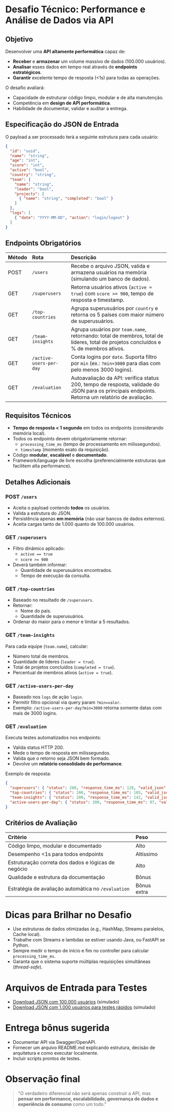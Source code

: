 
# **Desafio Técnico: Performance e Análise de Dados via API**

## **Objetivo**
Desenvolver uma **API altamente performática** capaz de:
- **Receber** e **armazenar** um volume massivo de dados (100.000 usuários).
- **Analisar** esses dados em tempo real através de **endpoints estratégicos**.
- **Garantir** excelente tempo de resposta (<1s) para todas as operações.

O desafio avaliará:
- Capacidade de estruturar código limpo, modular e de alta manutenção.
- Competência em **design de API performática**.
- Habilidade de documentar, validar e auditar a entrega.


## **Especificação do JSON de Entrada**
O payload a ser processado terá a seguinte estrutura para cada usuário:

```json
{
  "id": "uuid",
  "name": "string",
  "age": "int",
  "score": "int",
  "active": "bool",
  "country": "string",
  "team": {
    "name": "string",
    "leader": "bool",
    "projects": [
      { "name": "string", "completed": "bool" }
    ]
  },
  "logs": [
    { "date": "YYYY-MM-DD", "action": "login/logout" }
  ]
}
```

## **Endpoints Obrigatórios**

| Método | Rota | Descrição |
|:-------|:-----|:----------|
| POST | `/users` | Recebe o arquivo JSON, valida e armazena usuários na memória (simulando um banco de dados). |
| GET | `/superusers` | Retorna usuários ativos (`active = true`) com `score >= 900`, tempo de resposta e timestamp. |
| GET | `/top-countries` | Agrupa superusuários por `country` e retorna os 5 países com maior número de superusuários. |
| GET | `/team-insights` | Agrupa usuários por `team.name`, retornando: total de membros, total de líderes, total de projetos concluídos e % de membros ativos. |
| GET | `/active-users-per-day` | Conta logins por `date`. Suporta filtro por `min` (ex.: `?min=3000` para dias com pelo menos 3000 logins). |
| GET | `/evaluation` | Autoavaliação da API: verifica status 200, tempo de resposta, validade do JSON para os principais endpoints. Retorna um relatório de avaliação. |


## **Requisitos Técnicos**

- **Tempo de resposta < 1 segundo** em todos os endpoints (considerando memória local).
- Todos os endpoints devem obrigatoriamente retornar:
  - `processing_time_ms` (tempo de processamento em milissegundos).
  - `timestamp` (momento exato da requisição).
- Código **modular**, **escalável** e **documentado**.
- Framework/language de livre escolha (preferencialmente estruturas que facilitem alta performance).


## **Detalhes Adicionais**

### POST `/users`
- Aceita o payload contendo **todos** os usuários.
- Valida a estrutura do JSON.
- Persistência apenas **em memória** (não usar bancos de dados externos).
- Aceita cargas tanto de 1.000 quanto de 100.000 usuários.


### GET `/superusers`
- Filtro dinâmico aplicado:
  - `active == true`
  - `score >= 900`
- Deverá também informar:
  - Quantidade de superusuários encontrados.
  - Tempo de execução da consulta.


### GET `/top-countries`
- Baseado no resultado de `/superusers`.
- Retornar:
  - Nome do país.
  - Quantidade de superusuários.
- Ordenar do maior para o menor e limitar a 5 resultados.


### GET `/team-insights`
Para cada equipe (`team.name`), calcular:
- Número total de membros.
- Quantidade de líderes (`leader = true`).
- Total de projetos concluídos (`completed = true`).
- Percentual de membros ativos (`active = true`).


### GET `/active-users-per-day`
- Baseado nos `logs` de ação `login`.
- Permitir filtro opcional via query param `?min=valor`.
- Exemplo: `/active-users-per-day?min=3000` retorna somente datas com mais de 3000 logins.


### GET `/evaluation`
Executa testes automatizados nos endpoints:
- Valida status HTTP 200.
- Mede o tempo de resposta em milissegundos.
- Valida que o retorno seja JSON bem formado.
- Devolve um **relatório consolidado de performance**.

Exemplo de resposta:

```json
{
  "superusers": { "status": 200, "response_time_ms": 128, "valid_json": true },
  "top-countries": { "status": 200, "response_time_ms": 105, "valid_json": true },
  "team-insights": { "status": 200, "response_time_ms": 142, "valid_json": true },
  "active-users-per-day": { "status": 200, "response_time_ms": 97, "valid_json": true }
}
```

## **Critérios de Avaliação**
| Critério | Peso |
|:---------|:-----|
| Código limpo, modular e documentado | Alto |
| Desempenho <1s para todos endpoints | Altíssimo |
| Estruturação correta dos dados e lógicas de negócio | Alto |
| Qualidade e estrutura da documentação | Bônus |
| Estratégia de avaliação automática no `/evaluation` | Bônus extra |

# Dicas para Brilhar no Desafio

- Use estruturas de dados otimizadas (e.g., HashMap, Streams paralelos, Cache local).
- Trabalhe com Streams e lambdas se estiver usando Java, ou FastAPI se Python.
- Sempre medir o tempo de início e fim no controller para calcular `processing_time_ms`.
- Garanta que o sistema suporte múltiplas requisições simultâneas (*thread-safe*).


# Arquivos de Entrada para Testes

- [Download JSON com 100.000 usuários](#) (simulado)
- [Download JSON com 1.000 usuários para testes rápidos](#) (simulado)


# **Entrega bônus sugerida**
- Documentar API via Swagger/OpenAPI.
- Fornecer um arquivo README.md explicando estrutura, decisão de arquitetura e como executar localmente.
- Incluir scripts prontos de testes.


# Observação final

> "O verdadeiro diferencial não será apenas construir a API, mas **pensar em performance, escalabilidade, governança de dados e experiência de consumo** como um todo."  